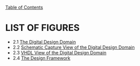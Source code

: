 [Table of Contents](https://github.com/JeffDeCola/my-masters-thesis#table-of-contents)

# LIST OF FIGURES

* 2.1 [The Digital Design Domain]()
* 2.2 [Schematic Capture View of the Digital Design Domain]()
* 2.3 [VHDL View of the Digital Design Domain]()
* 2.4 [The Design Framework ]()
